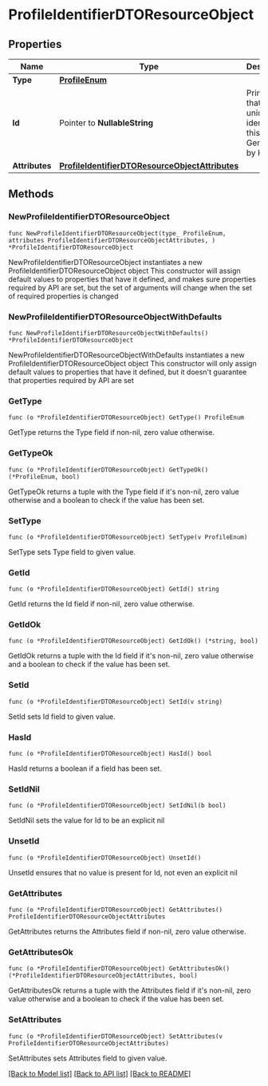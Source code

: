# ProfileIdentifierDTOResourceObject

## Properties

Name | Type | Description | Notes
------------ | ------------- | ------------- | -------------
**Type** | [**ProfileEnum**](ProfileEnum.md) |  | 
**Id** | Pointer to **NullableString** | Primary key that uniquely identifies this profile. Generated by Klaviyo. | [optional] 
**Attributes** | [**ProfileIdentifierDTOResourceObjectAttributes**](ProfileIdentifierDTOResourceObjectAttributes.md) |  | 

## Methods

### NewProfileIdentifierDTOResourceObject

`func NewProfileIdentifierDTOResourceObject(type_ ProfileEnum, attributes ProfileIdentifierDTOResourceObjectAttributes, ) *ProfileIdentifierDTOResourceObject`

NewProfileIdentifierDTOResourceObject instantiates a new ProfileIdentifierDTOResourceObject object
This constructor will assign default values to properties that have it defined,
and makes sure properties required by API are set, but the set of arguments
will change when the set of required properties is changed

### NewProfileIdentifierDTOResourceObjectWithDefaults

`func NewProfileIdentifierDTOResourceObjectWithDefaults() *ProfileIdentifierDTOResourceObject`

NewProfileIdentifierDTOResourceObjectWithDefaults instantiates a new ProfileIdentifierDTOResourceObject object
This constructor will only assign default values to properties that have it defined,
but it doesn't guarantee that properties required by API are set

### GetType

`func (o *ProfileIdentifierDTOResourceObject) GetType() ProfileEnum`

GetType returns the Type field if non-nil, zero value otherwise.

### GetTypeOk

`func (o *ProfileIdentifierDTOResourceObject) GetTypeOk() (*ProfileEnum, bool)`

GetTypeOk returns a tuple with the Type field if it's non-nil, zero value otherwise
and a boolean to check if the value has been set.

### SetType

`func (o *ProfileIdentifierDTOResourceObject) SetType(v ProfileEnum)`

SetType sets Type field to given value.


### GetId

`func (o *ProfileIdentifierDTOResourceObject) GetId() string`

GetId returns the Id field if non-nil, zero value otherwise.

### GetIdOk

`func (o *ProfileIdentifierDTOResourceObject) GetIdOk() (*string, bool)`

GetIdOk returns a tuple with the Id field if it's non-nil, zero value otherwise
and a boolean to check if the value has been set.

### SetId

`func (o *ProfileIdentifierDTOResourceObject) SetId(v string)`

SetId sets Id field to given value.

### HasId

`func (o *ProfileIdentifierDTOResourceObject) HasId() bool`

HasId returns a boolean if a field has been set.

### SetIdNil

`func (o *ProfileIdentifierDTOResourceObject) SetIdNil(b bool)`

 SetIdNil sets the value for Id to be an explicit nil

### UnsetId
`func (o *ProfileIdentifierDTOResourceObject) UnsetId()`

UnsetId ensures that no value is present for Id, not even an explicit nil
### GetAttributes

`func (o *ProfileIdentifierDTOResourceObject) GetAttributes() ProfileIdentifierDTOResourceObjectAttributes`

GetAttributes returns the Attributes field if non-nil, zero value otherwise.

### GetAttributesOk

`func (o *ProfileIdentifierDTOResourceObject) GetAttributesOk() (*ProfileIdentifierDTOResourceObjectAttributes, bool)`

GetAttributesOk returns a tuple with the Attributes field if it's non-nil, zero value otherwise
and a boolean to check if the value has been set.

### SetAttributes

`func (o *ProfileIdentifierDTOResourceObject) SetAttributes(v ProfileIdentifierDTOResourceObjectAttributes)`

SetAttributes sets Attributes field to given value.



[[Back to Model list]](../README.md#documentation-for-models) [[Back to API list]](../README.md#documentation-for-api-endpoints) [[Back to README]](../README.md)


